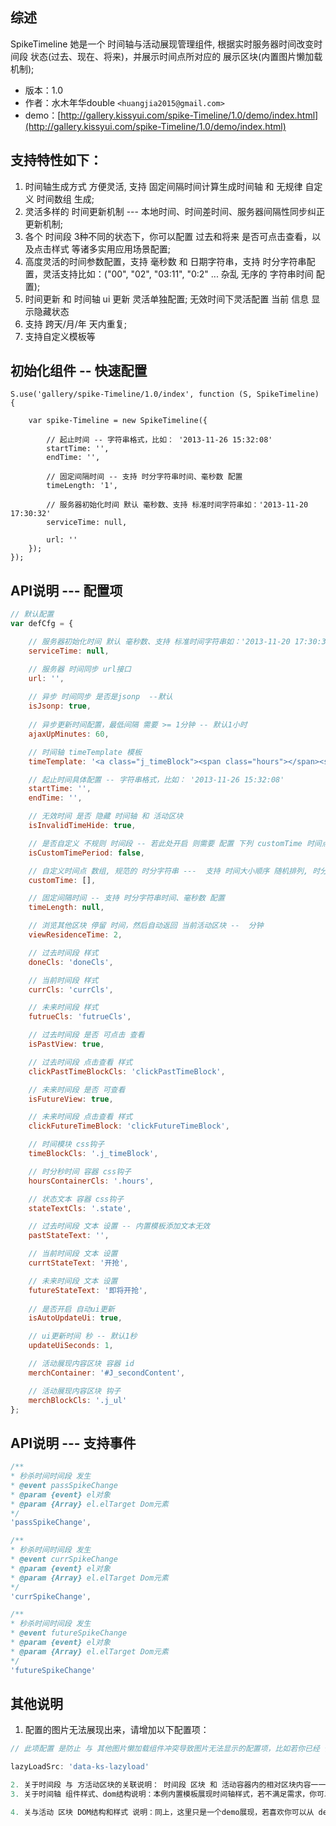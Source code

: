 ## 综述

SpikeTimeline 她是一个 时间轴与活动展现管理组件, 根据实时服务器时间改变时间段 状态(过去、现在、将来)，并展示时间点所对应的 展示区块(内置图片懒加载机制);


* 版本：1.0
* 作者：水木年华double ```<huangjia2015@gmail.com>```
* demo：[http://gallery.kissyui.com/spike-Timeline/1.0/demo/index.html](http://gallery.kissyui.com/spike-Timeline/1.0/demo/index.html)


## 支持特性如下：

1. 时间轴生成方式 方便灵活, 支持 固定间隔时间计算生成时间轴 和 无规律 自定义 时间数组 生成;  
2. 灵活多样的 时间更新机制 --- 本地时间、时间差时间、服务器间隔性同步纠正 更新机制; 
3. 各个 时间段 3种不同的状态下，你可以配置 过去和将来 是否可点击查看，以及点击样式 等诸多实用应用场景配置;
4. 高度灵活的时间参数配置，支持 毫秒数 和 日期字符串，支持 时分字符串配置，灵活支持比如：("00", "02", "03:11", "0:2" ... 杂乱 无序的 字符串时间 配置);
5. 时间更新 和 时间轴 ui 更新 灵活单独配置; 无效时间下灵活配置 当前 信息 显示隐藏状态
6. 支持 跨天/月/年 天内重复; 
7. 支持自定义模板等


## 初始化组件 -- 快速配置

    S.use('gallery/spike-Timeline/1.0/index', function (S, SpikeTimeline) {

        var spike-Timeline = new SpikeTimeline({

        	// 起止时间 -- 字符串格式，比如： '2013-11-26 15:32:08'
    		startTime: '',  
			endTime: '',

			// 固定间隔时间 -- 支持 时分字符串时间、毫秒数 配置
			timeLength: '1',

			// 服务器初始化时间 默认 毫秒数、支持 标准时间字符串如：'2013-11-20 17:30:32'
			serviceTime: null,

			url: ''
        });
    });



## API说明 --- 配置项

```javascript
// 默认配置
var defCfg = {

 	// 服务器初始化时间 默认 毫秒数、支持 标准时间字符串如：'2013-11-20 17:30:32'
    serviceTime: null,

    // 服务器 时间同步 url接口
    url: '',
    
    // 异步 时间同步 是否是jsonp  --默认
    isJsonp: true,
    
    // 异步更新时间配置，最低间隔 需要 >= 1分钟 -- 默认1小时
    ajaxUpMinutes: 60,          

    // 时间轴 timeTemplate 模板
    timeTemplate: '<a class="j_timeBlock"><span class="hours"></span><span class="state"></span></a>',

    // 起止时间具体配置 -- 字符串格式，比如： '2013-11-26 15:32:08'  
    startTime: '',  
    endTime: '',

    // 无效时间 是否 隐藏 时间轴 和 活动区块
    isInvalidTimeHide: true,

    // 是否自定义 不规则 时间段 -- 若此处开启 则需要 配置 下列 customTime 时间点数组
    isCustomTimePeriod: false,

    // 自定义时间点 数组, 规范的 时分字符串 ---  支持 时间大小顺序 随机排列, 时分字符串形式 支持 比如 "00", "02", "03:11", "0:2"等
    customTime: [], 

    // 固定间隔时间 -- 支持 时分字符串时间、毫秒数 配置
    timeLength: null, 

    // 浏览其他区块 停留 时间，然后自动返回 当前活动区块 --  分钟
    viewResidenceTime: 2,

    // 过去时间段 样式
    doneCls: 'doneCls',

    // 当前时间段 样式
    currCls: 'currCls',

    // 未来时间段 样式
    futrueCls: 'futrueCls',

    // 过去时间段 是否 可点击 查看
    isPastView: true,

    // 过去时间段 点击查看 样式
    clickPastTimeBlockCls: 'clickPastTimeBlock',

    // 未来时间段 是否 可查看
    isFutureView: true, 

    // 未来时间段 点击查看 样式
    clickFutureTimeBlock: 'clickFutureTimeBlock',

    // 时间模块 css钩子
    timeBlockCls: '.j_timeBlock',

    // 时分秒时间 容器 css钩子
    hoursContainerCls: '.hours',

    // 状态文本 容器 css钩子
    stateTextCls: '.state',

    // 过去时间段 文本 设置 -- 内置模板添加文本无效
    pastStateText: '',

    // 当前时间段 文本 设置
    currtStateText: '开抢',

    // 未来时间段 文本 设置
    futureStateText: '即将开抢',
	
	// 是否开启 自动ui更新
	isAutoUpdateUi: true,

    // ui更新时间 秒 -- 默认1秒
    updateUiSeconds: 1,

    // 活动展现内容区块 容器 id
    merchContainer: '#J_secondContent',

    // 活动展现内容区块 钩子
    merchBlockCls: '.j_ul'           
};
```

## API说明 --- 支持事件

```javascript
/**  
* 秒杀时间时间段 发生
* @event passSpikeChange  
* @param {event} el对象
* @param {Array} el.elTarget Dom元素
*/
'passSpikeChange',

/**  
* 秒杀时间时间段 发生
* @event currSpikeChange  
* @param {event} el对象
* @param {Array} el.elTarget Dom元素
*/
'currSpikeChange',

/**  
* 秒杀时间时间段 发生
* @event futureSpikeChange  
* @param {event} el对象
* @param {Array} el.elTarget Dom元素
*/
'futureSpikeChange' 
```
	


## 其他说明		

1. 配置的图片无法展现出来，请增加以下配置项：

```javascript
// 此项配置 是防止 与 其他图片懒加载组件冲突导致图片无法显示的配置项，比如若你已经 使用了kissy图片懒加载组件datalazyload，其img图片伪类属性为：data-ks-lazyload, 此时就需要配置 在此:

lazyLoadSrc: 'data-ks-lazyload'

2. 关于时间段 与 方活动区块的关联说明： 时间段 区块 和 活动容器内的相对区块内容一一对应，即 时间轴第一个时间段 对应 活动容器里 第一个 活动区块；
3. 关于时间轴 组件样式、dom结构说明：本例内置模板展现时间轴样式，若不满足需求，你可以自定义你的模板dom结构字符串传入，并配置相应的钩子，引入相应的样式即可；

4. 关与活动 区块 DOM结构和样式 说明：同上，这里只是一个demo展现，若喜欢你可以从 demo 保存css文件和dom结构！
 